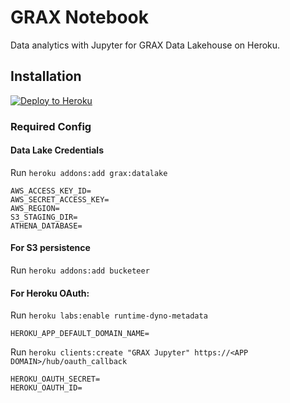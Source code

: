# GRAX Notebook 

Data analytics with Jupyter for GRAX Data Lakehouse on Heroku.

## Installation

[![Deploy to Heroku](https://www.herokucdn.com/deploy/button.png)](https://www.heroku.com/deploy/?template=https://github.com/graxlabs/grax-jupyter/tree/main)

### Required Config

#### Data Lake Credentials

Run `heroku addons:add grax:datalake`

```
AWS_ACCESS_KEY_ID=
AWS_SECRET_ACCESS_KEY=
AWS_REGION=
S3_STAGING_DIR=
ATHENA_DATABASE=
```

#### For S3 persistence

Run `heroku addons:add bucketeer`

#### For Heroku OAuth:

Run `heroku labs:enable runtime-dyno-metadata`

```
HEROKU_APP_DEFAULT_DOMAIN_NAME=
```

Run `heroku clients:create "GRAX Jupyter" https://<APP DOMAIN>/hub/oauth_callback`

```
HEROKU_OAUTH_SECRET=
HEROKU_OAUTH_ID=
```